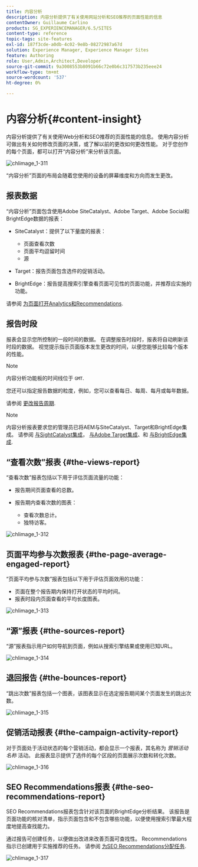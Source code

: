 ```yaml
---
title: 内容分析
description: 内容分析提供了有关使用网站分析和SEO推荐的页面性能的信息
contentOwner: Guillaume Carlino
products: SG_EXPERIENCEMANAGER/6.5/SITES
content-type: reference
topic-tags: site-features
exl-id: 187f3cde-a0db-4c02-9e8b-08272987a67d
solution: Experience Manager, Experience Manager Sites
feature: Authoring
role: User,Admin,Architect,Developer
source-git-commit: 9a3008553b8091b66c72e0b6c317573b235eee24
workflow-type: tm+mt
source-wordcount: '537'
ht-degree: 0%

---
```


# 内容分析{#content-insight}

内容分析提供了有关使用Web分析和SEO推荐的页面性能的信息。 使用内容分析可做出有关如何修改页面的决策，或了解以前的更改如何更改性能。 对于您创作的每个页面，都可以打开“内容分析”来分析该页面。

![chlimage_1-311](assets/chlimage_1-311.png)

“内容分析”页面的布局会随着您使用的设备的屏幕维度和方向而发生更改。

## 报表数据

“内容分析”页面包含使用Adobe SiteCatalyst、Adobe Target、Adobe Social和BrightEdge数据的报表：

* SiteCatalyst：提供了以下量度的报表：

   * 页面查看次数
   * 页面平均逗留时间
   * 源

* Target：报告页面包含选件的促销活动。
* BrightEdge：报告提高搜索引擎查看页面可见性的页面功能，并推荐应实施的功能。

请参阅 [为页面打开Analytics和Recommendations](/help/sites-authoring/ci-analyze.md#opening-analytics-and-recommendations-for-a-page).

## 报告时段

报表会显示您所控制的一段时间的数据。 在调整报告时段时，报表将自动刷新该时段的数据。 视觉提示指示页面版本发生更改的时间，以便您能够比较每个版本的性能。

>[!NOTE]
>
>内容分析功能板的时间线位于 `GMT`.

您还可以指定报告数据的粒度，例如，您可以查看每日、每周、每月或每年数据。

请参阅 [更改报告周期](/help/sites-authoring/ci-analyze.md#changing-the-reporting-period).

>[!NOTE]
>
>内容分析报表要求您的管理员已将AEM与SiteCatalyst、Target和BrightEdge集成。 请参阅 [与SightCatalyst集成](/help/sites-administering/adobeanalytics.md)， [与Adobe Target集成](/help/sites-administering/target.md)、和 [与BrightEdge集成](/help/sites-administering/brightedge.md).

## “查看次数”报表 {#the-views-report}

“查看次数”报表包括以下用于评估页面流量的功能：

* 报告期间页面查看的总数。
* 报告期内查看次数的图表：

   * 查看次数总计。
   * 独特访客。

![chlimage_1-312](assets/chlimage_1-312.png)

## 页面平均参与次数报表 {#the-page-average-engaged-report}

“页面平均参与次数”报表包括以下用于评估页面效用的功能：

* 页面在整个报告期内保持打开状态的平均时间。
* 报表时段内页面查看的平均长度图表。

![chlimage_1-313](assets/chlimage_1-313.png)

## “源”报表 {#the-sources-report}

“源”报表指示用户如何导航到页面，例如从搜索引擎结果或使用已知URL。

![chlimage_1-314](assets/chlimage_1-314.png)

## 退回报告 {#the-bounces-report}

“跳出次数”报表包括一个图表，该图表显示在选定报告期间某个页面发生的跳出次数。

![chlimage_1-315](assets/chlimage_1-315.png)

## 促销活动报表 {#the-campaign-activity-report}

对于页面处于活动状态的每个营销活动，都会显示一个报表，其名称为 *营销活动名称* 活动。 此报表显示提供了选件的每个区段的页面展示次数和转化次数。

![chlimage_1-316](assets/chlimage_1-316.png)

## SEO Recommendations报表 {#the-seo-recommendations-report}

SEO Recommendations报表包含针对该页面的BrightEdge分析结果。 该报告是页面功能的核对清单，指示页面包含和不包含哪些功能，以便使用搜索引擎最大程度地提高查找能力。

通过报告可创建任务，以便做出改进来改善页面可查找性。 Recommendations指示已创建用于实施推荐的任务。 请参阅 [为SEO Recommendations分配任务](/help/sites-authoring/ci-analyze.md#assigning-tasks-for-seo-recommendations).

![chlimage_1-317](assets/chlimage_1-317.png)
